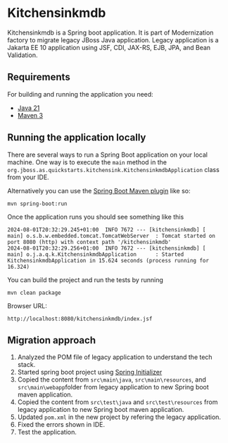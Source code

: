 # Kitchensinkmdb 

Kitchensinkmdb is a Spring boot application. It is part of Modernization factory to migrate legacy JBoss Java application. 
Legacy application is a Jakarta EE 10 application using JSF, CDI, JAX-RS, EJB, JPA, and Bean Validation.

## Requirements

For building and running the application you need:

- [Java 21](https://www.oracle.com/uk/java/technologies/downloads/#java21)
- [Maven 3](https://maven.apache.org)

## Running the application locally

There are several ways to run a Spring Boot application on your local machine. One way is to execute the `main` method in the `org.jboss.as.quickstarts.kitchensink.KitchensinkmdbApplication` class from your IDE.

Alternatively you can use the [Spring Boot Maven plugin](https://docs.spring.io/spring-boot/docs/current/reference/html/build-tool-plugins-maven-plugin.html) like so:


```shell
mvn spring-boot:run
```
Once the application runs you should see something like this

```
2024-08-01T20:32:29.245+01:00  INFO 7672 --- [kitchensinkmdb] [           main] o.s.b.w.embedded.tomcat.TomcatWebServer  : Tomcat started on port 8080 (http) with context path '/kitchensinkmdb'
2024-08-01T20:32:29.256+01:00  INFO 7672 --- [kitchensinkmdb] [           main] o.j.a.q.k.KitchensinkmdbApplication      : Started KitchensinkmdbApplication in 15.624 seconds (process running for 16.324)

```

You can build the project and run the tests by running
```shell
mvn clean package
```


Browser URL:
```
http://localhost:8080/kitchensinkmdb/index.jsf
```


## Migration approach 
1. Analyzed the POM file of legacy application to understand the tech stack.
2. Started spring boot project using [Spring Initializer](https://start.spring.io/)
3. Copied the content from `src\main\java`, `src\main\resources`, and `src\main\webapp`folder from legacy application to new Spring boot maven application.
4. Copied the content from `src\test\java` and `src\test\resources` from legacy application to new Spring boot maven application.
5. Updated `pom.xml` in the new project by refering the legacy application. 
6. Fixed the errors shown in IDE. 
7. Test the application. 
